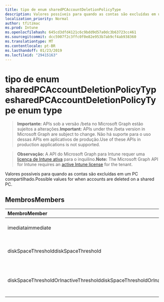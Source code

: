 ```yaml
---
title: tipo de enum sharedPCAccountDeletionPolicyType
description: Valores possíveis para quando as contas são excluídas em um PC compartilhado.
localization_priority: Normal
author: tfitzmac
ms.prod: Intune
ms.openlocfilehash: 645cd3dfd4121c6c9bdd9d57a0dc3b63723cc461
ms.sourcegitcommit: dcc5907f2c3ffc0f0e82e953b7ab9cf4ab938360
ms.translationtype: MT
ms.contentlocale: pt-BR
ms.lasthandoff: 01/23/2019
ms.locfileid: "29415163"
---
```

# <a name="sharedpcaccountdeletionpolicytype-enum-type"></a><span data-ttu-id="3f477-103">tipo de enum sharedPCAccountDeletionPolicyType</span><span class="sxs-lookup"><span data-stu-id="3f477-103">sharedPCAccountDeletionPolicyType enum type</span></span>

> <span data-ttu-id="3f477-104">**Importante:** APIs sob a versão /beta no Microsoft Graph estão sujeitos a alterações.</span><span class="sxs-lookup"><span data-stu-id="3f477-104">**Important:** APIs under the /beta version in Microsoft Graph are subject to change.</span></span> <span data-ttu-id="3f477-105">Não há suporte para o uso dessas APIs em aplicativos de produção.</span><span class="sxs-lookup"><span data-stu-id="3f477-105">Use of these APIs in production applications is not supported.</span></span>

> <span data-ttu-id="3f477-106">**Observação:** A API do Microsoft Graph para Intune requer uma [licença de Intune ativa](https://go.microsoft.com/fwlink/?linkid=839381) para o inquilino.</span><span class="sxs-lookup"><span data-stu-id="3f477-106">**Note:** The Microsoft Graph API for Intune requires an [active Intune license](https://go.microsoft.com/fwlink/?linkid=839381) for the tenant.</span></span>

<span data-ttu-id="3f477-107">Valores possíveis para quando as contas são excluídas em um PC compartilhado.</span><span class="sxs-lookup"><span data-stu-id="3f477-107">Possible values for when accounts are deleted on a shared PC.</span></span>

## <a name="members"></a><span data-ttu-id="3f477-108">Membros</span><span class="sxs-lookup"><span data-stu-id="3f477-108">Members</span></span>
|<span data-ttu-id="3f477-109">Membro</span><span class="sxs-lookup"><span data-stu-id="3f477-109">Member</span></span>|<span data-ttu-id="3f477-110">Valor</span><span class="sxs-lookup"><span data-stu-id="3f477-110">Value</span></span>|<span data-ttu-id="3f477-111">Descrição</span><span class="sxs-lookup"><span data-stu-id="3f477-111">Description</span></span>|
|:---|:---|:---|
|<span data-ttu-id="3f477-112">imediata</span><span class="sxs-lookup"><span data-stu-id="3f477-112">immediate</span></span>|<span data-ttu-id="3f477-113">0</span><span class="sxs-lookup"><span data-stu-id="3f477-113">0</span></span>|<span data-ttu-id="3f477-114">Exclua imediatamente.</span><span class="sxs-lookup"><span data-stu-id="3f477-114">Delete immediately.</span></span>|
|<span data-ttu-id="3f477-115">diskSpaceThreshold</span><span class="sxs-lookup"><span data-stu-id="3f477-115">diskSpaceThreshold</span></span>|<span data-ttu-id="3f477-116">1</span><span class="sxs-lookup"><span data-stu-id="3f477-116">1</span></span>|<span data-ttu-id="3f477-117">Exclua cada limite de espaço em disco.</span><span class="sxs-lookup"><span data-stu-id="3f477-117">Delete at disk space threshold.</span></span>|
|<span data-ttu-id="3f477-118">diskSpaceThresholdOrInactiveThreshold</span><span class="sxs-lookup"><span data-stu-id="3f477-118">diskSpaceThresholdOrInactiveThreshold</span></span>|<span data-ttu-id="3f477-119">2</span><span class="sxs-lookup"><span data-stu-id="3f477-119">2</span></span>|<span data-ttu-id="3f477-120">Exclua cada limite de espaço em disco ou o limite inativa.</span><span class="sxs-lookup"><span data-stu-id="3f477-120">Delete at disk space threshold or inactive threshold.</span></span>|




